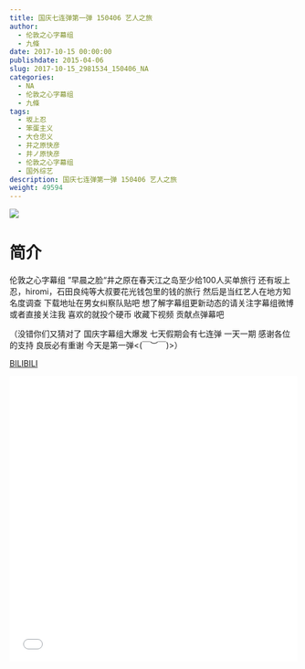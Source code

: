 ```yaml
---
title: 国庆七连弹第一弹 150406 艺人之旅
author: 
  - 伦敦之心字幕组
  - 九條
date: 2017-10-15 00:00:00
publishdate: 2015-04-06
slug: 2017-10-15_2981534_150406_NA
categories: 
  - NA
  - 伦敦之心字幕组
  - 九條
tags: 
  - 坂上忍
  - 笨蛋主义
  - 大仓忠义
  - 井之原快彦
  - 井ノ原快彦
  - 伦敦之心字幕组
  - 国外综艺
description: 国庆七连弹第一弹 150406 艺人之旅
weight: 49594
---
```


![](https://i.imgur.com/qyc8cD6.jpg)

# 简介  
伦敦之心字幕组 ”早晨之脸“井之原在春天江之岛至少给100人买单旅行 还有坂上忍，hiromi，石田良纯等大叔要花光钱包里的钱的旅行 然后是当红艺人在地方知名度调查  下载地址在男女纠察队贴吧 想了解字幕组更新动态的请关注字幕组微博或者直接关注我 喜欢的就投个硬币 收藏下视频 贡献点弹幕吧
（没错你们又猜对了 国庆字幕组大爆发 七天假期会有七连弹 一天一期  感谢各位的支持 良辰必有重谢 今天是第一弹&lt;(￣︶￣)&gt;）

  [BILIBILI](https://www.bilibili.com/video/av2981534/)


  <iframe src="//www.bilibili.com/html/html5player.html?cid=4671448&aid=2981534" width="100%" height="500" frameborder="0" allowfullscreen="allowfullscreen"></iframe>
